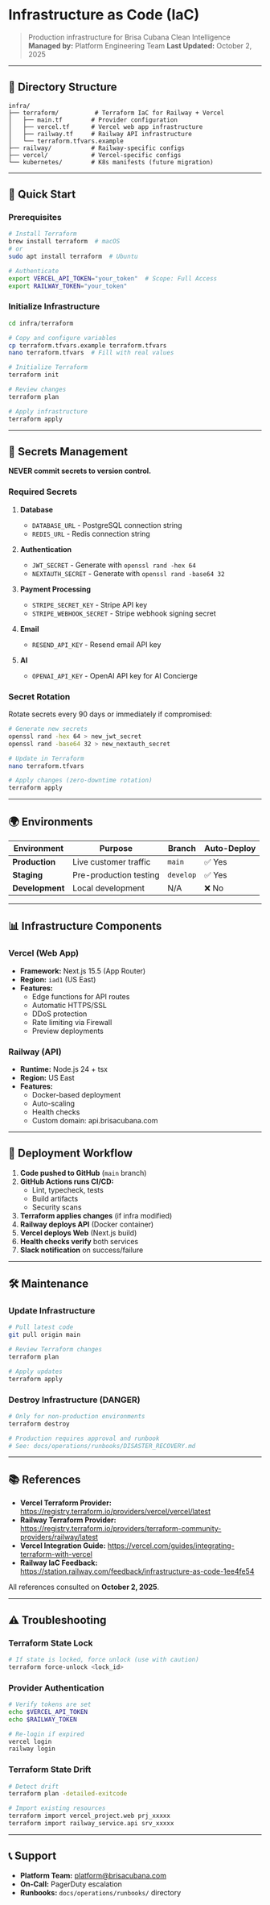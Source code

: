 # Infrastructure as Code (IaC)

> Production infrastructure for Brisa Cubana Clean Intelligence
> **Managed by:** Platform Engineering Team
> **Last Updated:** October 2, 2025

---

## 📁 Directory Structure

```
infra/
├── terraform/          # Terraform IaC for Railway + Vercel
│   ├── main.tf        # Provider configuration
│   ├── vercel.tf      # Vercel web app infrastructure
│   ├── railway.tf     # Railway API infrastructure
│   └── terraform.tfvars.example
├── railway/           # Railway-specific configs
├── vercel/            # Vercel-specific configs
└── kubernetes/        # K8s manifests (future migration)
```

---

## 🚀 Quick Start

### Prerequisites

```bash
# Install Terraform
brew install terraform  # macOS
# or
sudo apt install terraform  # Ubuntu

# Authenticate
export VERCEL_API_TOKEN="your_token"  # Scope: Full Access
export RAILWAY_TOKEN="your_token"
```

### Initialize Infrastructure

```bash
cd infra/terraform

# Copy and configure variables
cp terraform.tfvars.example terraform.tfvars
nano terraform.tfvars  # Fill with real values

# Initialize Terraform
terraform init

# Review changes
terraform plan

# Apply infrastructure
terraform apply
```

---

## 🔐 Secrets Management

**NEVER commit secrets to version control.**

### Required Secrets

1. **Database**
   - `DATABASE_URL` - PostgreSQL connection string
   - `REDIS_URL` - Redis connection string

2. **Authentication**
   - `JWT_SECRET` - Generate with `openssl rand -hex 64`
   - `NEXTAUTH_SECRET` - Generate with `openssl rand -base64 32`

3. **Payment Processing**
   - `STRIPE_SECRET_KEY` - Stripe API key
   - `STRIPE_WEBHOOK_SECRET` - Stripe webhook signing secret

4. **Email**
   - `RESEND_API_KEY` - Resend email API key

5. **AI**
   - `OPENAI_API_KEY` - OpenAI API key for AI Concierge

### Secret Rotation

Rotate secrets every 90 days or immediately if compromised:

```bash
# Generate new secrets
openssl rand -hex 64 > new_jwt_secret
openssl rand -base64 32 > new_nextauth_secret

# Update in Terraform
nano terraform.tfvars

# Apply changes (zero-downtime rotation)
terraform apply
```

---

## 🌍 Environments

| Environment     | Purpose                | Branch    | Auto-Deploy |
| --------------- | ---------------------- | --------- | ----------- |
| **Production**  | Live customer traffic  | `main`    | ✅ Yes      |
| **Staging**     | Pre-production testing | `develop` | ✅ Yes      |
| **Development** | Local development      | N/A       | ❌ No       |

---

## 📊 Infrastructure Components

### Vercel (Web App)

- **Framework:** Next.js 15.5 (App Router)
- **Region:** `iad1` (US East)
- **Features:**
  - Edge functions for API routes
  - Automatic HTTPS/SSL
  - DDoS protection
  - Rate limiting via Firewall
  - Preview deployments

### Railway (API)

- **Runtime:** Node.js 24 + tsx
- **Region:** US East
- **Features:**
  - Docker-based deployment
  - Auto-scaling
  - Health checks
  - Custom domain: api.brisacubana.com

---

## 🔄 Deployment Workflow

1. **Code pushed to GitHub** (`main` branch)
2. **GitHub Actions runs CI/CD:**
   - Lint, typecheck, tests
   - Build artifacts
   - Security scans
3. **Terraform applies changes** (if infra modified)
4. **Railway deploys API** (Docker container)
5. **Vercel deploys Web** (Next.js build)
6. **Health checks verify** both services
7. **Slack notification** on success/failure

---

## 🛠️ Maintenance

### Update Infrastructure

```bash
# Pull latest code
git pull origin main

# Review Terraform changes
terraform plan

# Apply updates
terraform apply
```

### Destroy Infrastructure (DANGER)

```bash
# Only for non-production environments
terraform destroy

# Production requires approval and runbook
# See: docs/operations/runbooks/DISASTER_RECOVERY.md
```

---

## 📚 References

- **Vercel Terraform Provider:** https://registry.terraform.io/providers/vercel/vercel/latest
- **Railway Terraform Provider:** https://registry.terraform.io/providers/terraform-community-providers/railway/latest
- **Vercel Integration Guide:** https://vercel.com/guides/integrating-terraform-with-vercel
- **Railway IaC Feedback:** https://station.railway.com/feedback/infrastructure-as-code-1ee4fe54

All references consulted on **October 2, 2025**.

---

## ⚠️ Troubleshooting

### Terraform State Lock

```bash
# If state is locked, force unlock (use with caution)
terraform force-unlock <lock_id>
```

### Provider Authentication

```bash
# Verify tokens are set
echo $VERCEL_API_TOKEN
echo $RAILWAY_TOKEN

# Re-login if expired
vercel login
railway login
```

### Terraform State Drift

```bash
# Detect drift
terraform plan -detailed-exitcode

# Import existing resources
terraform import vercel_project.web prj_xxxxx
terraform import railway_service.api srv_xxxxx
```

---

## 📞 Support

- **Platform Team:** platform@brisacubana.com
- **On-Call:** PagerDuty escalation
- **Runbooks:** `docs/operations/runbooks/` directory
